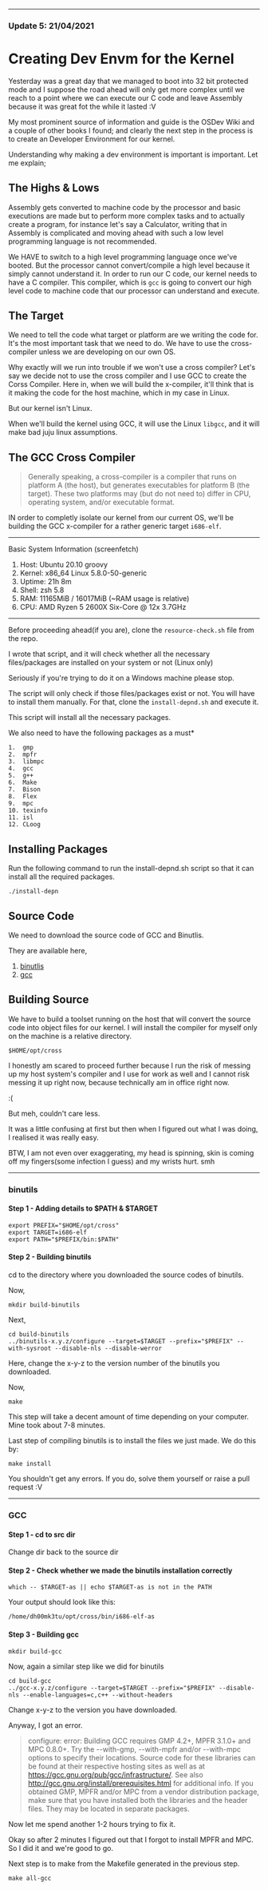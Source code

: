 ___

### Update 5: 21/04/2021

# Creating Dev Envm for the Kernel

Yesterday was a great day that we managed to boot into 32 bit protected mode and I suppose the road ahead will only get more complex until we reach to a point where we can execute our C code and leave Assembly because it was great fot the while it lasted :V

My most prominent source of information and guide is the OSDev Wiki and a couple of other books I found; and clearly the next step in the process is to create an Developer Environment for our kernel.

Understanding why making a dev environment is important is important. Let me explain;

## The Highs & Lows

Assembly gets converted to machine code by the processor and basic executions are made but to perform more complex tasks and to actually create a program, for instance let's say a Calculator, writing that in Assembly is complicated and moving ahead with such a low level programming language is not recommended. 

We HAVE to switch to a high level programming language once we've booted. But the processor cannot convert/compile a high level because it simply cannot understand it. In order to run our C code, our kernel needs to have a C compiler. This compiler, which is ```gcc``` is going to convert our high level code to machine code that our processor can understand and execute.

## The Target 

We need to tell the code what target or platform are we writing the code for. It's the most important task that we need to do.
We have to use the cross-compiler unless we are developing on our own OS. 

Why exactly will we run into trouble if we won't use a cross compiler?
Let's say we decide not to use the cross compiler and I use GCC to create the Corss Compiler. Here in, when we will build the x-compiler, it'll think that is it making the code for the host machine, which in my case in Linux.

But our kernel isn't Linux.

When we'll build the kernel using GCC, it will use the Linux ```libgcc```, and it will make bad juju linux assumptions.

## The GCC Cross Compiler

> Generally speaking, a cross-compiler is a compiler that runs on platform A (the host), but generates executables for platform B (the target). These two platforms may (but do not need to) differ in CPU, operating system, and/or executable format.

IN order to completly isolate our kernel from our current OS, we'll be building the GCC x-compiler for a rather generic target ```i686-elf```.

---
Basic System Information (screenfetch)

1. Host: Ubuntu 20.10 groovy
2. Kernel: x86_64 Linux 5.8.0-50-generic
3. Uptime: 21h 8m
4. Shell: zsh 5.8
5. RAM: 11165MiB / 16017MiB (~RAM usage is relative)
6. CPU: AMD Ryzen 5 2600X Six-Core @ 12x 3.7GHz

---

Before proceeding ahead(if you are), clone the ```resource-check.sh``` file from the repo. 

I wrote that script, and it will check whether all the  necessary files/packages are installed on your system or not (Linux only)

Seriously if you're trying to do it on a Windows machine please stop.

The script will only check if those files/packages exist or not. You will have to install them manually. For that, clone the ```install-depnd.sh``` and execute it.

This script will install all the necessary packages.

We also need to have the following packages as a must*

    1.  gmp
    2.  mpfr
    3.  libmpc
    4.  gcc
    5.  g++
    6.  Make
    7.  Bison
    8.  Flex
    9.  mpc
    10. texinfo
    11. isl 
    12. CLoog

## Installing Packages

Run the following command to run the install-depnd.sh script so that it can install all the required packages.

```./install-depn```

## Source Code 

We need to download the source code of GCC and Binutlis.

They are available here,

1. [binutlis](https://ftp.gnu.org/gnu/binutils/)
2. [gcc](https://ftp.gnu.org/gnu/gcc/gcc-10.3.0/)  

## Building Source

We have to build a toolset running on the host that will convert the source code into object files for our kernel.
I will install the compiler for myself only on the machine is a relative directory. 

```$HOME/opt/cross```

I honestly am scared to proceed further because I run the risk of messing up my host system's compiler and I use for work as well and I cannot risk messing it up right now, because technically am in office right now. 

:(

But meh, couldn't care less. 

It was a little confusing at first but then when I figured out what I was doing, I realised it was really easy.

BTW, I am not even over exaggerating, my head is spinning, skin is coming off my fingers(some infection I guess) and my wrists hurt. smh 

___
### binutils

#### Step 1 - Adding details to $PATH & $TARGET

```
export PREFIX="$HOME/opt/cross"
export TARGET=i686-elf
export PATH="$PREFIX/bin:$PATH"
```

#### Step 2 - Building binutils

cd to the directory where you downloaded the source codes of binutils.

Now,

```mkdir build-binutils```

Next, 

```
cd build-binutils
../binutils-x.y.z/configure --target=$TARGET --prefix="$PREFIX" --with-sysroot --disable-nls --disable-werror
```

Here, change the x-y-z to the version number of the binutils you downloaded. 

Now,

```make```

This step will take a decent amount of time depending on your computer. Mine took about 7-8 minutes.

Last step of compiling binutils is to install the files we just made. We do this by:

```make install```

You shouldn't get any errors. If you do, solve them yourself or raise a pull request :V

___
### GCC

#### Step 1 - cd to src dir  

Change dir back to the source dir   

#### Step 2 - Check whether we made the binutils installation correctly 

```which -- $TARGET-as || echo $TARGET-as is not in the PATH```

Your output should look like this:

```/home/dh00mk3tu/opt/cross/bin/i686-elf-as```

#### Step 3 - Building gcc

```mkdir build-gcc```

Now, again a similar step like we did for binutils

```
cd build-gcc
../gcc-x.y.z/configure --target=$TARGET --prefix="$PREFIX" --disable-nls --enable-languages=c,c++ --without-headers
```

Change x-y-z to the version you have downloaded.

Anyway, I got an error.

>configure: error: Building GCC requires GMP 4.2+, MPFR 3.1.0+ and MPC 0.8.0+.
Try the --with-gmp, --with-mpfr and/or --with-mpc options to specify
their locations.  Source code for these libraries can be found at
their respective hosting sites as well as at
https://gcc.gnu.org/pub/gcc/infrastructure/.  See also
http://gcc.gnu.org/install/prerequisites.html for additional info.  If
you obtained GMP, MPFR and/or MPC from a vendor distribution package,
make sure that you have installed both the libraries and the header
files.  They may be located in separate packages.

Now let me spend another 1-2 hours trying to fix it.

Okay so after 2 minutes I figured out that I forgot to install MPFR and MPC. So I did it and we're good to go. 

Next step is to make from the Makefile generated in the previous step.

```make all-gcc```




